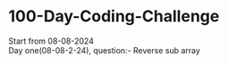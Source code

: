 # 100-Day-Coding-Challenge

Start from 08-08-2024<br>
Day one(08-08-2-24), question:- Reverse sub array<br>
